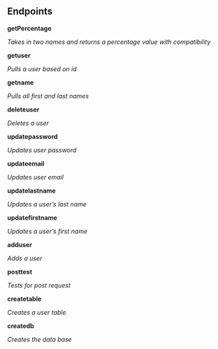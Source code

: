 ## Endpoints

**getPercentage**

*Takes in two names and returns a percentage value with compatibility*

**getuser**

*Pulls a user based on id*

**getname**

*Pulls all first and last names*

**deleteuser**

*Deletes a user*

**updatepassword**

*Updates user password*

**updateemail**

*Updates user email*

**updatelastname**

*Updates a user’s last name*

**updatefirstname**

*Updates a user’s first name*

**adduser**

*Adds a user*

**posttest**

*Tests for post request*

**createtable**

*Creates a user table*

**createdb**

*Creates the data base*
